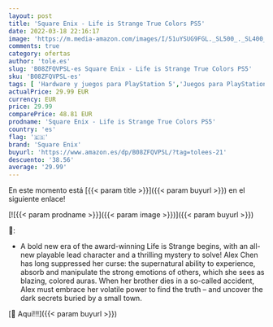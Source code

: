 ```yaml
---
layout: post
title: 'Square Enix - Life is Strange True Colors PS5'
date: 2022-03-18 22:16:17
image: 'https://m.media-amazon.com/images/I/51uYSUG9FGL._SL500_._SL400_.jpg'
comments: true
category: ofertas
author: 'tole.es'
slug: 'B08ZFQVPSL-es Square Enix - Life is Strange True Colors PS5'
sku: 'B08ZFQVPSL-es'
tags: [ 'Hardware y juegos para PlayStation 5','Juegos para PlayStation 5','Videojuegos','ps5','square enix', ]
actualPrice: 29.99 EUR
currency: EUR
price: 29.99
comparePrice: 48.81 EUR
prodname: 'Square Enix - Life is Strange True Colors PS5'
country: 'es'
flag: '🇪🇸'
brand: 'Square Enix'
buyurl: 'https://www.amazon.es/dp/B08ZFQVPSL/?tag=tolees-21'
descuento: '38.56'
average: '29.99'
---
```


En este momento está [{{< param title >}}]({{< param buyurl >}}) en el siguiente enlace!

[![{{< param prodname >}}]({{< param image >}})]({{< param buyurl >}})

🔎:

- A bold new era of the award-winning Life is Strange begins, with an all-new playable lead character and a thrilling mystery to solve! Alex Chen has long suppressed her curse: the supernatural ability to experience, absorb and manipulate the strong emotions of others, which she sees as blazing, colored auras. When her brother dies in a so-called accident, Alex must embrace her volatile power to find the truth – and uncover the dark secrets buried by a small town.

[🛒 Aquí!!!]({{< param buyurl >}})
